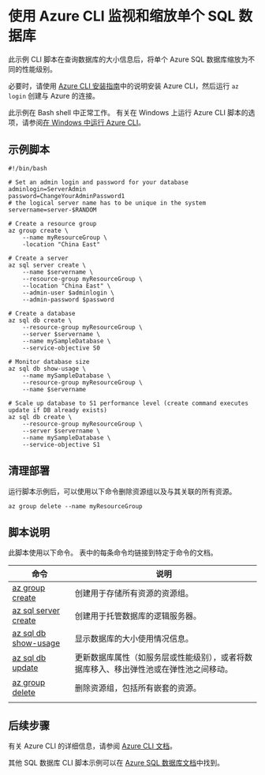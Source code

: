 <properties
    pageTitle="Azure CLI 脚本 - 监视和缩放单个 SQL 数据库 | Azure"
    description="Azure CLI 脚本示例 - 使用 Azure CLI 监视和缩放单个 SQL 数据库"
    services="sql-database"
    documentationcenter="sql-database"
    author="janeng"
    manager="jstrauss"
    editor="carlrab"
    tags="azure-service-management" />
<tags
    ms.assetid=""
    ms.service="sql-database"
    ms.custom="sample"
    ms.devlang="azurecli"
    ms.topic="article"
    ms.tgt_pltfrm="sql-database"
    ms.workload="database"
    ms.date="04/04/2017"
    wacn.date="05/22/2017"
    ms.author="janeng"
    ms.translationtype="Human Translation"
    ms.sourcegitcommit="8fd60f0e1095add1bff99de28a0b65a8662ce661"
    ms.openlocfilehash="c2a87af371db975f4cf97b0ac1beeec1572a836a"
    ms.contentlocale="zh-cn"
    ms.lasthandoff="05/12/2017" />

# <a name="monitor-and-scale-a-single-sql-database-using-the-azure-cli"></a>使用 Azure CLI 监视和缩放单个 SQL 数据库

此示例 CLI 脚本在查询数据库的大小信息后，将单个 Azure SQL 数据库缩放为不同的性能级别。 

必要时，请使用 [Azure CLI 安装指南](https://docs.microsoft.com/zh-cn/cli/azure/install-azure-cli)中的说明安装 Azure CLI，然后运行 `az login` 创建与 Azure 的连接。

此示例在 Bash shell 中正常工作。 有关在 Windows 上运行 Azure CLI 脚本的选项，请参阅[在 Windows 中运行 Azure CLI](/documentation/articles/virtual-machines-windows-cli-options/)。


## <a name="sample-script"></a>示例脚本

    #!/bin/bash

    # Set an admin login and password for your database
    adminlogin=ServerAdmin
    password=ChangeYourAdminPassword1
    # the logical server name has to be unique in the system
    servername=server-$RANDOM

    # Create a resource group
    az group create \
        --name myResourceGroup \
        -location "China East" 

    # Create a server
    az sql server create \
        --name $servername \
        --resource-group myResourceGroup \
        --location "China East" \
        --admin-user $adminlogin \
        --admin-password $password

    # Create a database
    az sql db create \
        --resource-group myResourceGroup \
        --server $servername \
        --name mySampleDatabase \
        --service-objective S0

    # Monitor database size
    az sql db show-usage \
        --name mySampleDatabase \
        --resource-group myResourceGroup \
        --name $servername

    # Scale up database to S1 performance level (create command executes update if DB already exists)
    az sql db create \
        --resource-group myResourceGroup \
        --server $servername \
        --name mySampleDatabase \
        --service-objective S1

## <a name="clean-up-deployment"></a>清理部署

运行脚本示例后，可以使用以下命令删除资源组以及与其关联的所有资源。

    az group delete --name myResourceGroup

## <a name="script-explanation"></a>脚本说明

此脚本使用以下命令。 表中的每条命令均链接到特定于命令的文档。

| 命令 | 说明 |
|---|---|
| [az group create](https://docs.microsoft.com/zh-cn/cli/azure/group#create) | 创建用于存储所有资源的资源组。 |
| [az sql server create](https://docs.microsoft.com/zh-cn/cli/azure/sql/server#create) | 创建用于托管数据库的逻辑服务器。 |
| [az sql db show-usage](https://docs.microsoft.com/zh-cn/cli/azure/sql/db#show-usage) | 显示数据库的大小使用情况信息。 |
| [az sql db update](https://docs.microsoft.com/zh-cn/cli/azure/sql/db#update) | 更新数据库属性（如服务层或性能级别），或者将数据库移入、移出弹性池或在弹性池之间移动。 |
| [az group delete](https://docs.microsoft.com/zh-cn/cli/azure/vm/extension#set) | 删除资源组，包括所有嵌套的资源。 |
|||

## <a name="next-steps"></a>后续步骤

有关 Azure CLI 的详细信息，请参阅 [Azure CLI 文档](https://docs.microsoft.com/zh-cn/cli/azure/overview)。

其他 SQL 数据库 CLI 脚本示例可以在 [Azure SQL 数据库文档](/documentation/articles/sql-database-cli-samples/)中找到。
